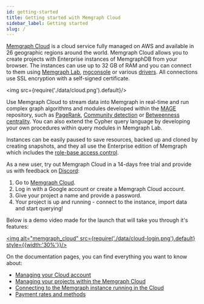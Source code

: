 ```yaml
---
id: getting-started
title: Getting started with Memgraph Cloud
sidebar_label: Getting started
slug: /
---
```


[Memgraph Cloud](https://cloud.memgraph.com/) is a cloud service fully managed
on AWS and available in 26 geographic regions around the world. Memgraph Cloud
allows you to create projects with Enterprise instances of MemgraphDB from your
browser. The instances can use up to 32 GB of RAM and you can connect to them
using [Memgraph Lab](cloud-connect#connect-with-memgraph-lab),
[mgconsole](cloud-connect#connect-with-mgconsole) or various
[drivers](cloud-connect#connect-with-drivers). All connections use SSL
encryption with a self-signed certificate. 

<img src={require('./data/cloud.png').default}/>

Use Memgraph Cloud to stream data into Memgraph in real-time and run complex
graph algorithms and modules developed within the [MAGE](/docs/mage) repository,
such as
[PageRank](/docs/mage/algorithms/traditional-graph-analytics/pagerank-algorithm),
[Community
detection](/docs/mage/algorithms/traditional-graph-analytics/community-detection-algorithm)
or [Betweenness
centrality](/docs/mage/algorithms/traditional-graph-analytics/betweenness-centrality-algorithm).
You can also extend the Cypher query language by developing your own procedures
within query modules in Memgraph Lab.

Instances can be easily paused to save resources, backed up and cloned by
creating snapshots, and they all use the Enterprise edition of Memgraph which
includes the [role-base access control](cloud-projects/#role-base-access-control).

As a new user, try out Memgraph Cloud in a 14-days free trial and provide us
with feedback on [Discord](https://discord.com/invite/memgraph):

1. Go to [Memgraph Cloud](https://cloud.memgraph.com).
2. Log in with a Google account or create a Memgraph Cloud account.
3. Give your project a name and provide a password. 
4. Your project is up and running - connect to the instance, import data and
   start querying!

Below is a demo video made for the launch that will take you through it's
features: 

[<img alt="memgraph_cloud" src={require('./data/cloud-login.png').default} style={{width:'30%'}}/>](https://youtu.be/Tt5KPKylU8k?t=683 "Get started with Memgraph Cloud")

On the documentation pages, you can find everything you want to know about:

* [Managing your Cloud account](cloud-account)
* [Managing your projects within the Memgraph Cloud](cloud-projects)
* [Connecting to the Memgraph instance running in the Cloud](cloud-connect)
* [Payment rates and methods](payment)
